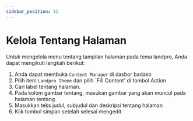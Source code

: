 ```yaml
---
sidebar_position: 11
---
```


# Kelola Tentang Halaman

Untuk mengelola menu tentang tampilan halaman pada tema landpro, Anda dapat mengikuti langkah berikut:
1. Anda dapat membuka `Content Manager` di dasbor badaso
2. Pilih item `Landpro Theme` dan pilih `Fill Content' di tombol Action
3. Cari label tentang halaman.
4. Pada kolom gambar tentang, masukan gambar yang akan muncul pada halaman tentang
5. Masukkan teks judul, subjudul dan deskripsi tentang halaman
6. Klik tombol simpan setelah selesai mengedit

<p align="center">
  <a href="https://badaso-docs.uatech.co.id/">
    <img src="/img/about-content.png"  alt="" />
  </a>
</p>
